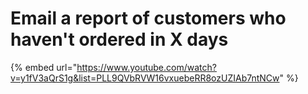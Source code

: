 # Email a report of customers who haven't ordered in X days

{% embed url="https://www.youtube.com/watch?v=y1fV3aQrS1g&list=PLL9QVbRVW16vxuebeRR8ozUZIAb7ntNCw" %}

